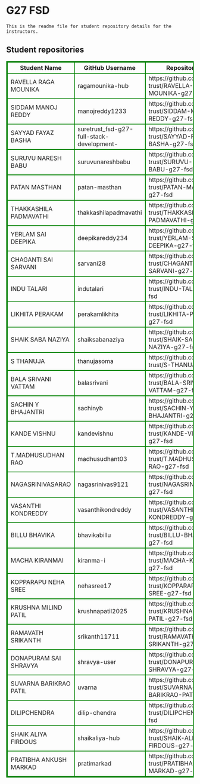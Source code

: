 # G27 FSD
    This is the readme file for student repository details for the instructors.
## Student repositories 
<table style="border : 2px solid green; width:100%;">
<tr >
<th style="border : 2px solid green;">Student Name</th>
<th style="border : 2px solid green;">GitHub Username</th>
<th style="border : 2px solid green;">Repository link</th>
</tr>
<tr style="border : 2px solid green;">
<td style="border : 2px solid green;">RAVELLA RAGA MOUNIKA</td> 

<td style="border : 2px solid green;">ragamounika-hub</td> 

<td style="border : 2px solid green;">https://github.com/sure-trust/RAVELLA-RAGA-MOUNIKA-g27-fsd</td> 
</tr>

<tr style="border : 2px solid green;">
<td style="border : 2px solid green;">SIDDAM MANOJ REDDY</td> 

<td style="border : 2px solid green;">manojreddy1233</td> 

<td style="border : 2px solid green;">https://github.com/sure-trust/SIDDAM-MANOJ-REDDY-g27-fsd</td> 
</tr>

<tr style="border : 2px solid green;">
<td style="border : 2px solid green;">SAYYAD FAYAZ BASHA</td> 

<td style="border : 2px solid green;">suretrust_fsd-g27-full-stack-development-</td> 

<td style="border : 2px solid green;">https://github.com/sure-trust/SAYYAD-FAYAZ-BASHA-g27-fsd</td> 
</tr>

<tr style="border : 2px solid green;">
<td style="border : 2px solid green;">SURUVU NARESH BABU</td> 

<td style="border : 2px solid green;">suruvunareshbabu</td> 

<td style="border : 2px solid green;">https://github.com/sure-trust/SURUVU-NARESH-BABU-g27-fsd</td> 
</tr>

<tr style="border : 2px solid green;">
<td style="border : 2px solid green;">PATAN MASTHAN</td> 

<td style="border : 2px solid green;">patan-masthan</td> 

<td style="border : 2px solid green;">https://github.com/sure-trust/PATAN-MASTHAN-g27-fsd</td> 
</tr>

<tr style="border : 2px solid green;">
<td style="border : 2px solid green;">THAKKASHILA PADMAVATHI</td> 

<td style="border : 2px solid green;">thakkashilapadmavathi</td> 

<td style="border : 2px solid green;">https://github.com/sure-trust/THAKKASHILA-PADMAVATHI-g27-fsd</td> 
</tr>

<tr style="border : 2px solid green;">
<td style="border : 2px solid green;">YERLAM SAI DEEPIKA</td> 

<td style="border : 2px solid green;">deepikareddy234</td> 

<td style="border : 2px solid green;">https://github.com/sure-trust/YERLAM-SAI-DEEPIKA-g27-fsd</td> 
</tr>

<tr style="border : 2px solid green;">
<td style="border : 2px solid green;">CHAGANTI SAI SARVANI</td> 

<td style="border : 2px solid green;">sarvani28</td> 

<td style="border : 2px solid green;">https://github.com/sure-trust/CHAGANTI-SAI-SARVANI-g27-fsd</td> 
</tr>

<tr style="border : 2px solid green;">
<td style="border : 2px solid green;">INDU TALARI</td> 

<td style="border : 2px solid green;">indutalari</td> 

<td style="border : 2px solid green;">https://github.com/sure-trust/INDU-TALARI-g27-fsd</td> 
</tr>

<tr style="border : 2px solid green;">
<td style="border : 2px solid green;">LIKHITA PERAKAM</td> 

<td style="border : 2px solid green;">perakamlikhita</td> 

<td style="border : 2px solid green;">https://github.com/sure-trust/LIKHITA-PERAKAM-g27-fsd</td> 
</tr>

<tr style="border : 2px solid green;">
<td style="border : 2px solid green;">SHAIK SABA NAZIYA</td> 

<td style="border : 2px solid green;">shaiksabanaziya</td> 

<td style="border : 2px solid green;">https://github.com/sure-trust/SHAIK-SABA-NAZIYA-g27-fsd</td> 
</tr>

<tr style="border : 2px solid green;">
<td style="border : 2px solid green;">S THANUJA</td> 

<td style="border : 2px solid green;">thanujasoma</td> 

<td style="border : 2px solid green;">https://github.com/sure-trust/S-THANUJA-g27-fsd</td> 
</tr>

<tr style="border : 2px solid green;">
<td style="border : 2px solid green;">BALA SRIVANI VATTAM</td> 

<td style="border : 2px solid green;">balasrivani</td> 

<td style="border : 2px solid green;">https://github.com/sure-trust/BALA-SRIVANI-VATTAM-g27-fsd</td> 
</tr>

<tr style="border : 2px solid green;">
<td style="border : 2px solid green;">SACHIN Y BHAJANTRI</td> 

<td style="border : 2px solid green;">sachinyb</td> 

<td style="border : 2px solid green;">https://github.com/sure-trust/SACHIN-Y-BHAJANTRI-g27-fsd</td> 
</tr>

<tr style="border : 2px solid green;">
<td style="border : 2px solid green;">KANDE VISHNU</td> 

<td style="border : 2px solid green;">kandevishnu</td> 

<td style="border : 2px solid green;">https://github.com/sure-trust/KANDE-VISHNU-g27-fsd</td> 
</tr>

<tr style="border : 2px solid green;">
<td style="border : 2px solid green;">T.MADHUSUDHAN RAO</td> 

<td style="border : 2px solid green;">madhusudhant03</td> 

<td style="border : 2px solid green;">https://github.com/sure-trust/T.MADHUSUDHAN-RAO-g27-fsd</td> 
</tr>

<tr style="border : 2px solid green;">
<td style="border : 2px solid green;">NAGASRINIVASARAO</td> 

<td style="border : 2px solid green;">nagasrinivas9121</td> 

<td style="border : 2px solid green;">https://github.com/sure-trust/NAGASRINIVASARAO-g27-fsd</td> 
</tr>

<tr style="border : 2px solid green;">
<td style="border : 2px solid green;">VASANTHI KONDREDDY</td> 

<td style="border : 2px solid green;">vasanthikondreddy</td> 

<td style="border : 2px solid green;">https://github.com/sure-trust/VASANTHI-KONDREDDY-g27-fsd</td> 
</tr>

<tr style="border : 2px solid green;">
<td style="border : 2px solid green;">BILLU BHAVIKA</td> 

<td style="border : 2px solid green;">bhavikabillu</td> 

<td style="border : 2px solid green;">https://github.com/sure-trust/BILLU-BHAVIKA-g27-fsd</td> 
</tr>

<tr style="border : 2px solid green;">
<td style="border : 2px solid green;">MACHA KIRANMAI</td> 

<td style="border : 2px solid green;">kiranma-i</td> 

<td style="border : 2px solid green;">https://github.com/sure-trust/MACHA-KIRANMAI-g27-fsd</td> 
</tr>

<tr style="border : 2px solid green;">
<td style="border : 2px solid green;">KOPPARAPU NEHA SREE</td> 

<td style="border : 2px solid green;">nehasree17</td> 

<td style="border : 2px solid green;">https://github.com/sure-trust/KOPPARAPU-NEHA-SREE-g27-fsd</td> 
</tr>

<tr style="border : 2px solid green;">
<td style="border : 2px solid green;">KRUSHNA MILIND PATIL</td> 

<td style="border : 2px solid green;">krushnapatil2025</td> 

<td style="border : 2px solid green;">https://github.com/sure-trust/KRUSHNA-MILIND-PATIL-g27-fsd</td> 
</tr>

<tr style="border : 2px solid green;">
<td style="border : 2px solid green;">RAMAVATH SRIKANTH</td> 

<td style="border : 2px solid green;">srikanth11711</td> 

<td style="border : 2px solid green;">https://github.com/sure-trust/RAMAVATH-SRIKANTH-g27-fsd</td> 
</tr>

<tr style="border : 2px solid green;">
<td style="border : 2px solid green;">DONAPURAM SAI SHRAVYA</td> 

<td style="border : 2px solid green;">shravya-user</td> 

<td style="border : 2px solid green;">https://github.com/sure-trust/DONAPURAM-SAI-SHRAVYA-g27-fsd</td> 
</tr>

<tr style="border : 2px solid green;">
<td style="border : 2px solid green;">SUVARNA BARIKRAO PATIL</td> 

<td style="border : 2px solid green;">uvarna</td> 

<td style="border : 2px solid green;">https://github.com/sure-trust/SUVARNA-BARIKRAO-PATIL-g27-fsd</td> 
</tr>

<tr style="border : 2px solid green;">
<td style="border : 2px solid green;">DILIPCHENDRA</td> 

<td style="border : 2px solid green;">dilip-chendra</td> 

<td style="border : 2px solid green;">https://github.com/sure-trust/DILIPCHENDRA-g27-fsd</td> 
</tr>

<tr style="border : 2px solid green;">
<td style="border : 2px solid green;">SHAIK ALIYA FIRDOUS</td> 

<td style="border : 2px solid green;">shaikaliya-hub</td> 

<td style="border : 2px solid green;">https://github.com/sure-trust/SHAIK-ALIYA-FIRDOUS-g27-fsd</td> 
</tr>

<tr style="border : 2px solid green;">
<td style="border : 2px solid green;">PRATIBHA ANKUSH MARKAD</td> 

<td style="border : 2px solid green;">pratimarkad</td> 

<td style="border : 2px solid green;">https://github.com/sure-trust/PRATIBHA-ANKUSH-MARKAD-g27-fsd</td> 
</tr>
